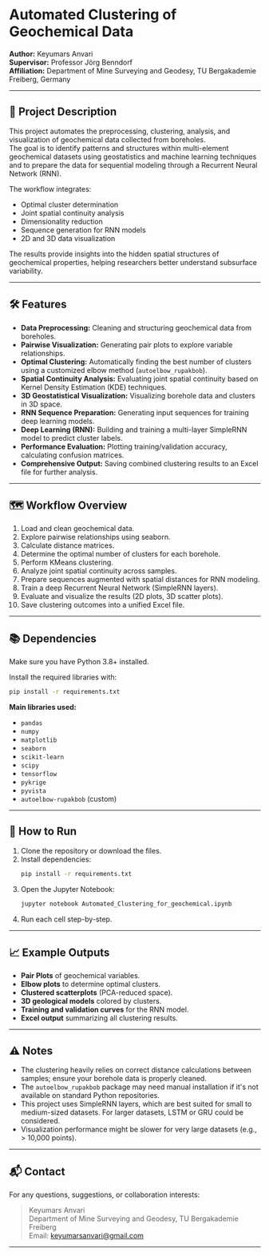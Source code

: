 
# Automated Clustering of Geochemical Data

**Author:** Keyumars Anvari  
**Supervisor:** Professor Jörg Benndorf  
**Affiliation:** Department of Mine Surveying and Geodesy, TU Bergakademie Freiberg, Germany

---

## 📄 Project Description

This project automates the preprocessing, clustering, analysis, and visualization of geochemical data collected from boreholes.  
The goal is to identify patterns and structures within multi-element geochemical datasets using geostatistics and machine learning techniques and to prepare the data for sequential modeling through a Recurrent Neural Network (RNN).

The workflow integrates:
- Optimal cluster determination
- Joint spatial continuity analysis
- Dimensionality reduction
- Sequence generation for RNN models
- 2D and 3D data visualization

The results provide insights into the hidden spatial structures of geochemical properties, helping researchers better understand subsurface variability.

---

## 🛠️ Features

- **Data Preprocessing:** Cleaning and structuring geochemical data from boreholes.
- **Pairwise Visualization:** Generating pair plots to explore variable relationships.
- **Optimal Clustering:** Automatically finding the best number of clusters using a customized elbow method (`autoelbow_rupakbob`).
- **Spatial Continuity Analysis:** Evaluating joint spatial continuity based on Kernel Density Estimation (KDE) techniques.
- **3D Geostatistical Visualization:** Visualizing borehole data and clusters in 3D space.
- **RNN Sequence Preparation:** Generating input sequences for training deep learning models.
- **Deep Learning (RNN):** Building and training a multi-layer SimpleRNN model to predict cluster labels.
- **Performance Evaluation:** Plotting training/validation accuracy, calculating confusion matrices.
- **Comprehensive Output:** Saving combined clustering results to an Excel file for further analysis.

---

## 🗺️ Workflow Overview

1. Load and clean geochemical data.
2. Explore pairwise relationships using seaborn.
3. Calculate distance matrices.
4. Determine the optimal number of clusters for each borehole.
5. Perform KMeans clustering.
6. Analyze joint spatial continuity across samples.
7. Prepare sequences augmented with spatial distances for RNN modeling.
8. Train a deep Recurrent Neural Network (SimpleRNN layers).
9. Evaluate and visualize the results (2D plots, 3D scatter plots).
10. Save clustering outcomes into a unified Excel file.

---

## 📚 Dependencies

Make sure you have Python 3.8+ installed.

Install the required libraries with:

```bash
pip install -r requirements.txt
```

**Main libraries used:**
- `pandas`
- `numpy`
- `matplotlib`
- `seaborn`
- `scikit-learn`
- `scipy`
- `tensorflow`
- `pykrige`
- `pyvista`
- `autoelbow-rupakbob` (custom)

---

## 🚀 How to Run

1. Clone the repository or download the files.
2. Install dependencies:
   ```bash
   pip install -r requirements.txt
   ```
3. Open the Jupyter Notebook:
   ```bash
   jupyter notebook Automated_Clustering_for_geochemical.ipynb
   ```
4. Run each cell step-by-step.

---

## 📈 Example Outputs

- **Pair Plots** of geochemical variables.
- **Elbow plots** to determine optimal clusters.
- **Clustered scatterplots** (PCA-reduced space).
- **3D geological models** colored by clusters.
- **Training and validation curves** for the RNN model.
- **Excel output** summarizing all clustering results.

---

## ⚠️ Notes

- The clustering heavily relies on correct distance calculations between samples; ensure your borehole data is properly cleaned.
- The `autoelbow_rupakbob` package may need manual installation if it's not available on standard Python repositories.
- This project uses SimpleRNN layers, which are best suited for small to medium-sized datasets. For larger datasets, LSTM or GRU could be considered.
- Visualization performance might be slower for very large datasets (e.g., > 10,000 points).


---

## 📬 Contact

For any questions, suggestions, or collaboration interests:

> Keyumars Anvari  
> Department of Mine Surveying and Geodesy, TU Bergakademie Freiberg  
> Email: keyumarsanvari@gmail.com

---
